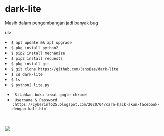 # dark-lite
Masih dalam pengembangan jadi banyak bug


ul>
<li><code>$ apt update && apt upgrade</code></li>
<li><code>$ pkg install python2</code></li>
<li><code>$ pip2 install mechanize</code></li>
<li><code>$ pip2 install requests</code></li>
<li><code>$ pkg install git</code></li>
<li><code>$ git clone https://github.com/SansBae/dark-lite</code></li>
<li><code>$ cd dark-lite</code></li>
<li><code>$ ls</code></li>
<li><code>$ python2 lite.py</code></li>
<ul>
<li><code> Silahkan buka lewat gogle chrome! </code></li>
<li><code> Username & Password  :https://cyberinfo25.blogspot.com/2020/04/cara-hack-akun-facebook-dengan-kali.html  </code></li>
</ul>
<br />
<br />
<img src="https://github.com/SansBae/New-Elite-v1.3/blob/master/Screenshot_2020-04-30-08-16-33-32.png" />
